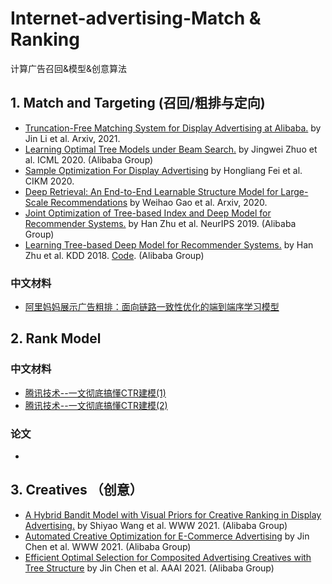 # Internet-advertising-Match & Ranking
计算广告召回&模型&创意算法

## 1. Match and Targeting (召回/粗排与定向)
- [Truncation-Free Matching System for Display Advertising at Alibaba.](https://arxiv.org/pdf/2102.09283) by Jin Li et al. Arxiv, 2021.
- [Learning Optimal Tree Models under Beam Search.](http://arxiv.org/abs/2006.15408) by Jingwei Zhuo et al. ICML 2020.  (Alibaba Group)
- [Sample Optimization For Display Advertising](https://dl.acm.org/doi/abs/10.1145/3340531.3412162) by Hongliang Fei et al. CIKM 2020.
- [Deep Retrieval: An End-to-End Learnable Structure Model for Large-Scale Recommendations](https://arxiv.org/abs/2007.07203) by Weihao Gao et al. Arxiv, 2020.
- [Joint Optimization of Tree-based Index and Deep Model for Recommender Systems.](http://arxiv.org/pdf/1902.07565.pdf) by Han Zhu et al. NeurIPS 2019.  (Alibaba Group)
- [Learning Tree-based Deep Model for Recommender Systems.](http://arxiv.org/abs/1801.02294v1) by Han Zhu et al. KDD 2018. [Code](https://github.com/alibaba/x-deeplearning/wiki/%E6%B7%B1%E5%BA%A6%E6%A0%91%E5%8C%B9%E9%85%8D%E6%A8%A1%E5%9E%8B(TDM)). (Alibaba Group)

### 中文材料
- [阿里妈妈展示广告粗排：面向链路一致性优化的端到端序学习模型](https://mp.weixin.qq.com/s/arEMvI-S50U39wT5iVePNQ)


## 2. Rank Model 
### 中文材料
- [腾讯技术--一文彻底搞懂CTR建模(1)](https://zhuanlan.zhihu.com/p/421454292)
- [腾讯技术--一文彻底搞懂CTR建模(2)](https://zhuanlan.zhihu.com/p/582534683)



### 论文
- 

## 3. Creatives （创意）
- [A Hybrid Bandit Model with Visual Priors for Creative Ranking in Display Advertising.](https://arxiv.org/abs/2102.04033?spm=ata.13261165.0.0.20a15452AbEw3D&file=2102.04033) by Shiyao Wang et al. WWW 2021. (Alibaba Group)
- [Automated Creative Optimization for E-Commerce Advertising](https://zheng-kai.com/paper/aaai_2021_chen.pdf?spm=ata.13261165.0.0.20a15452AbEw3D&file=aaai_2021_chen.pdf) by Jin Chen et al. WWW 2021. (Alibaba Group)
- [Efficient Optimal Selection for Composited Advertising Creatives
with Tree Structure](https://zheng-kai.com/paper/aaai_2021_chen.pdf) by Jin Chen et al. AAAI 2021. (Alibaba Group)


